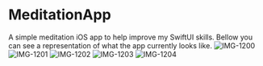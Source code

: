 # MeditationApp
A simple meditation iOS app to help improve my SwiftUI skills.
Bellow you can see a representation of what the app currently looks like.
![IMG-1200](https://user-images.githubusercontent.com/46330299/115149130-98716080-a05a-11eb-961f-d7d179e100d9.PNG)
![IMG-1201](https://user-images.githubusercontent.com/46330299/115149135-9c04e780-a05a-11eb-9f54-5fba2235635c.PNG)
![IMG-1202](https://user-images.githubusercontent.com/46330299/115149138-9dceab00-a05a-11eb-9b6d-aed0d058f96b.PNG)
![IMG-1203](https://user-images.githubusercontent.com/46330299/115149142-9effd800-a05a-11eb-874b-ecf6382ac445.PNG)
![IMG-1204](https://user-images.githubusercontent.com/46330299/115149145-9f986e80-a05a-11eb-85db-46078725e62d.PNG)
